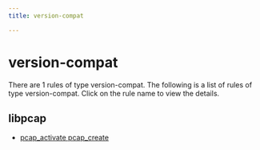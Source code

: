 ```yaml
---
title: version-compat

---
```

# version-compat

There are 1 rules of type version-compat. The following is a list of rules of type version-compat. Click on the rule name to view the details.


## libpcap

- [pcap_activate pcap_create](/projects/libpcap/pcap_activate%20pcap_create)


